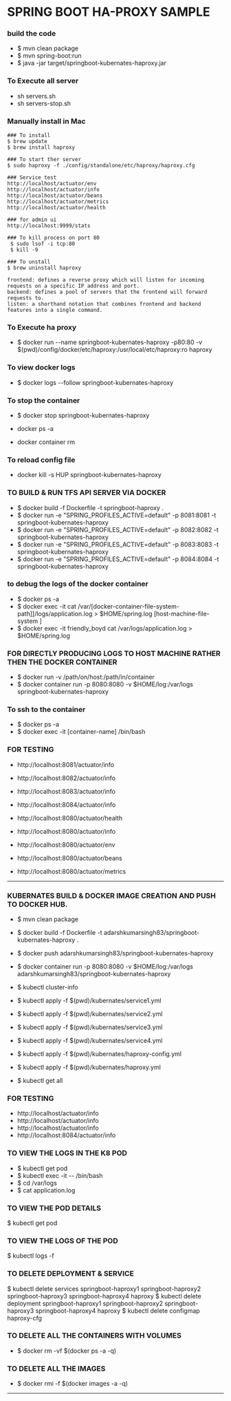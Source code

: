 # SPRING BOOT HA-PROXY SAMPLE

### build the code 
* $ mvn clean package 
* $ mvn spring-boot:run
* $ java -jar target/springboot-kubernates-haproxy.jar

### To Execute all server 
* sh servers.sh 
* sh servers-stop.sh 


### Manually install in Mac 
````
### To install
$ brew update 
$ brew install haproxy

### To start ther server  
$ sudo haproxy -f ./config/standalone/etc/haproxy/haproxy.cfg

### Service test 
http://localhost/actuator/env
http://localhost/actuator/info
http://localhost/actuator/beans
http://localhost/actuator/metrics
http://localhost/actuator/health

### for admin ui 
http://localhost:9999/stats

### To kill process on port 80 
 $ sudo lsof -i tcp:80
 $ kill -9 

### To unstall 
$ brew uninstall haproxy  

````

````
frontend: defines a reverse proxy which will listen for incoming requests on a specific IP address and port.
backend: defines a pool of servers that the frontend will forward requests to.
listen: a shorthand notation that combines frontend and backend features into a single command.

````


### To Execute ha proxy 
* $ docker run --name springboot-kubernates-haproxy -p80:80 -v $(pwd)/config/docker/etc/haproxy:/usr/local/etc/haproxy:ro haproxy

### To view docker logs 
* $ docker logs --follow  springboot-kubernates-haproxy

### To stop the container 
* $  docker stop  springboot-kubernates-haproxy

* docker ps -a 
* docker container rm <continerid>

### To reload config file 
* docker kill -s HUP springboot-kubernates-haproxy


### TO BUILD & RUN TFS API SERVER VIA DOCKER
* $ docker build -f Dockerfile -t springboot-haproxy .
* $ docker run -e "SPRING_PROFILES_ACTIVE=default" -p 8081:8081 -t springboot-kubernates-haproxy
* $ docker run -e "SPRING_PROFILES_ACTIVE=default" -p 8082:8082 -t springboot-kubernates-haproxy
* $ docker run -e "SPRING_PROFILES_ACTIVE=default" -p 8083:8083 -t springboot-kubernates-haproxy
* $ docker run -e "SPRING_PROFILES_ACTIVE=default" -p 8084:8084 -t springboot-kubernates-haproxy

### to debug the logs of the docker container 
* $ docker ps -a
* $ docker exec -it <docker-container-name> cat /var/[docker-container-file-system-path]]/logs/application.log > $HOME/spring.log [host-machine-file-system ]
* $ docker exec -it friendly_boyd cat /var/logs/application.log > $HOME/spring.log


### FOR DIRECTLY PRODUCING LOGS TO HOST MACHINE RATHER THEN THE DOCKER CONTAINER 
* $ docker run -v /path/on/host:/path/in/container 
* $ docker container run  -p 8080:8080  -v $HOME/log:/var/logs springboot-kubernates-haproxy

### To ssh to the container 
* $ docker ps -a 
* $ docker exec -it [container-name] /bin/bash


### FOR TESTING 
* http://localhost:8081/actuator/info
* http://localhost:8082/actuator/info
* http://localhost:8083/actuator/info
* http://localhost:8084/actuator/info

* http://localhost:8080/actuator/health
* http://localhost:8080/actuator/info
* http://localhost:8080/actuator/env
* http://localhost:8080/actuator/beans
* http://localhost:8080/actuator/metrics

---- 
### KUBERNATES BUILD & DOCKER IMAGE CREATION AND PUSH TO DOCKER HUB.
* $ mvn clean package 
* $ docker build -f Dockerfile -t adarshkumarsingh83/springboot-kubernates-haproxy .
* $ docker push adarshkumarsingh83/springboot-kubernates-haproxy

* $ docker container run  -p 8080:8080  -v $HOME/log:/var/logs adarshkumarsingh83/springboot-kubernates-haproxy

* $ kubectl cluster-info
* $ kubectl apply -f $(pwd)/kubernates/service1.yml
* $ kubectl apply -f $(pwd)/kubernates/service2.yml
* $ kubectl apply -f $(pwd)/kubernates/service3.yml
* $ kubectl apply -f $(pwd)/kubernates/service4.yml
* $ kubectl apply -f $(pwd)/kubernates/haproxy-config.yml
* $ kubectl apply -f $(pwd)/kubernates/haproxy.yml
* $ kubectl get all


### FOR TESTING 
* http://localhost/actuator/info
* http://localhost/actuator/info
* http://localhost/actuator/info
* http://localhost:8084/actuator/info


### TO VIEW THE LOGS IN THE K8 POD 
* $ kubectl get pod 
* $ kubectl exec -it <pod-name> -- /bin/bash
* $ cd /var/logs
* $ cat application.log


### TO VIEW THE POD DETAILS
$ kubectl get pod

### TO VIEW THE LOGS OF THE POD
$ kubectl logs <pod-name> -f


### TO DELETE DEPLOYMENT & SERVICE 
$ kubectl delete services springboot-haproxy1 springboot-haproxy2 springboot-haproxy3 springboot-haproxy4 haproxy
$ kubectl delete deployment springboot-haproxy1 springboot-haproxy2 springboot-haproxy3 springboot-haproxy4 haproxy
$ kubectl delete configmap haproxy-cfg


### TO DELETE ALL THE CONTAINERS WITH VOLUMES
* $ docker rm -vf $(docker ps -a -q)
### TO DELETE ALL THE IMAGES
* $ docker rmi -f $(docker images -a -q)

---- 


